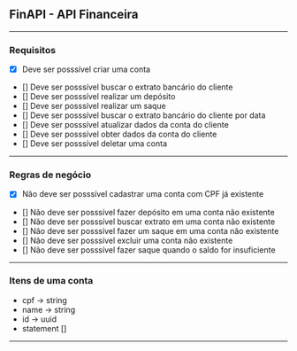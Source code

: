 ## FinAPI - API Financeira

---

### Requisitos

- [x] Deve ser posssível criar uma conta
- [] Deve ser posssível buscar o extrato bancário do cliente
- [] Deve ser posssível realizar um depósito
- [] Deve ser posssível realizar um saque
- [] Deve ser posssível buscar o extrato bancário do cliente por data
- [] Deve ser posssível atualizar dados da conta do cliente
- [] Deve ser posssível obter dados da conta do cliente
- [] Deve ser posssível deletar uma conta

---

### Regras de negócio

- [x] Não deve ser posssível cadastrar uma conta com CPF já existente
- [] Não deve ser posssível fazer depósito em uma conta não existente
- [] Não deve ser posssível buscar extrato em uma conta não existente
- [] Não deve ser posssível fazer um saque em uma conta não existente
- [] Não deve ser posssível excluir uma conta não existente
- [] Não deve ser posssível fazer saque quando o saldo for insuficiente

___

### Itens de uma conta

- cpf -> string
- name -> string
- id -> uuid
- statement []

---